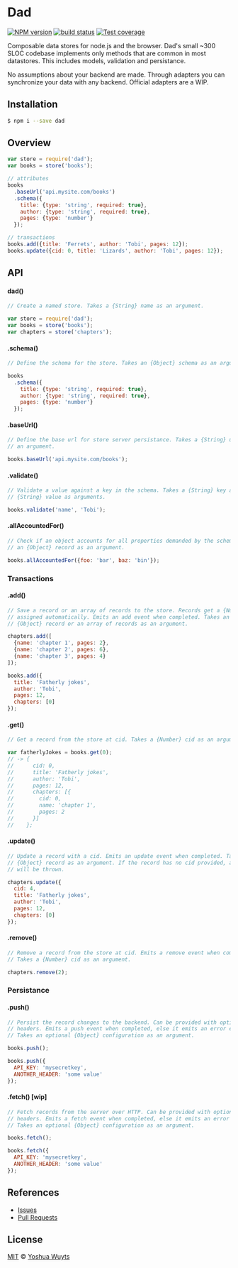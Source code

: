 # Dad
[![NPM version][npm-image]][npm-url] [![build status][travis-image]][travis-url] [![Test coverage][coveralls-image]][coveralls-url]

Composable data stores for node.js and the browser. Dad's small ~300 SLOC codebase implements only methods that are common in most datastores. This includes models, validation and persistance.

No assumptions about your backend are made. Through adapters you can synchronize your data with any backend. Official adapters are a WIP.

## Installation
````bash
$ npm i --save dad
````

## Overview
````js
var store = require('dad');
var books = store('books');

// attributes
books
  .baseUrl('api.mysite.com/books')
  .schema({
    title: {type: 'string', required: true},
    author: {type: 'string', required: true},
    pages: {type: 'number'}
  });

// transactions
books.add({title: 'Ferrets', author: 'Tobi', pages: 12});
books.update({cid: 0, title: 'Lizards', author: 'Tobi', pages: 12});
````
## API
#### dad()
````js
// Create a named store. Takes a {String} name as an argument.

var store = require('dad');
var books = store('books');
var chapters = store('chapters');
````

#### .schema()
````js
// Define the schema for the store. Takes an {Object} schema as an argument.

books
  .schema({
    title: {type: 'string', required: true},
    author: {type: 'string', required: true},
    pages: {type: 'number'}
  });
````

#### .baseUrl()
````js
// Define the base url for store server persistance. Takes a {String} url as
// an argument.

books.baseUrl('api.mysite.com/books');
````

#### .validate()
```js
// Validate a value against a key in the schema. Takes a {String} key and a
// {String} value as arguments.

books.validate('name', 'Tobi');
```

#### .allAccountedFor()
```js
// Check if an object accounts for all properties demanded by the schema. Takes
// an {Object} record as an argument.

books.allAccountedFor({foo: 'bar', baz: 'bin'});
```

### Transactions
#### .add()
````js
// Save a record or an array of records to the store. Records get a {Number} cid
// assigned automatically. Emits an add event when completed. Takes an
// {Object} record or an array of records as an argument.

chapters.add([
  {name: 'chapter 1', pages: 2},
  {name: 'chapter 2', pages: 6},
  {name: 'chapter 3', pages: 4}
]);

books.add({
  title: 'Fatherly jokes',
  author: 'Tobi',
  pages: 12,
  chapters: [0]
});
````

#### .get()
````js
// Get a record from the store at cid. Takes a {Number} cid as an argument.

var fatherlyJokes = books.get(0);
// -> {
//      cid: 0,
//      title: 'Fatherly jokes',
//      author: 'Tobi',
//      pages: 12,
//      chapters: [{
//        cid: 0,
//        name: 'chapter 1',
//        pages: 2
//      }]
//    };
````

#### .update()
````js
// Update a record with a cid. Emits an update event when completed. Takes an
// {Object} record as an argument. If the record has no cid provided, an error
// will be thrown.

chapters.update({
  cid: 4,
  title: 'Fatherly jokes',
  author: 'Tobi',
  pages: 12,
  chapters: [0]
});
````

#### .remove()
````js
// Remove a record from the store at cid. Emits a remove event when completed.
// Takes a {Number} cid as an argument.

chapters.remove(2);
````

### Persistance
#### .push()
````js
// Persist the record changes to the backend. Can be provided with optional HTTP 
// headers. Emits a push event when completed, else it emits an error event.
// Takes an optional {Object} configuration as an argument.

books.push();

books.push({
  API_KEY: 'mysecretkey',
  ANOTHER_HEADER: 'some value'
});
````

#### .fetch() [wip]
````js
// Fetch records from the server over HTTP. Can be provided with optional HTTP
// headers. Emits a fetch event when completed, else it emits an error event.
// Takes an optional {Object} configuration as an argument.

books.fetch();

books.fetch({
  API_KEY: 'mysecretkey',
  ANOTHER_HEADER: 'some value'
});
````

## References
- [Issues](https://github.com/yoshuawuyts/dad/issues)
- [Pull Requests](https://github.com/yoshuawuyts/dad/pulls)

## License
[MIT](https://tldrlegal.com/license/mit-license) © [Yoshua Wuyts](yoshuawuyts.com)

[npm-image]: https://img.shields.io/npm/v/dad.svg?style=flat
[npm-url]: https://npmjs.org/package/dad
[travis-image]: https://img.shields.io/travis/yoshuawuyts/dad.svg?style=flat
[travis-url]: https://travis-ci.org/yoshuawuyts/dad
[coveralls-image]: https://img.shields.io/coveralls/yoshuawuyts/dad.svg?style=flat
[coveralls-url]: https://coveralls.io/r/yoshuawuyts/dad?branch=master
